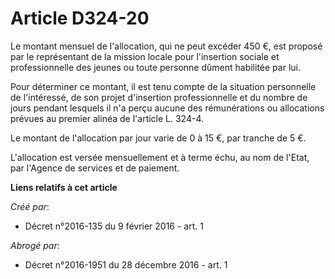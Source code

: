 # Article D324-20

Le montant mensuel de l'allocation, qui ne peut excéder 450 €, est proposé par le représentant de la mission locale pour
l'insertion sociale et professionnelle des jeunes ou toute personne dûment habilitée par lui. 

Pour déterminer ce montant, il est tenu compte de la situation personnelle de l'intéressé, de son projet d'insertion
professionnelle et du nombre de jours pendant lesquels il n'a perçu aucune des rémunérations ou allocations prévues au
premier alinéa de l'article L. 324-4. 

Le montant de l'allocation par jour varie de 0 à 15 €, par tranche de 5 €. 

L'allocation est versée mensuellement et à terme échu, au nom de l'Etat, par l'Agence de services et de paiement.

**Liens relatifs à cet article**

_Créé par_:

  - Décret n°2016-135 du 9 février 2016 - art. 1

_Abrogé par_:

  - Décret n°2016-1951 du 28 décembre 2016 - art. 1
